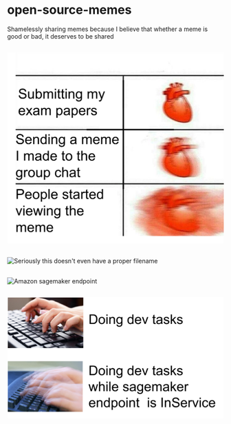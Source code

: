 # open-source-memes
Shamelessly sharing memes because I believe that whether a meme is good or bad, it deserves to be shared

##
<img src="/images/sending_memes_to_group_chat.png" alt="Sending memes" title="Sending memes to group chats">

##
<img src="/images/image.png" alt="Seriously this doesn't even have a proper filename" title="Meme maker studied Bayesian inference">

##
<img src="/images/sagemaker.png" alt="Amazon sagemaker endpoint" title="Training with Amazon sagemaker endpoint vs peaceful sleep">

##
<img src="/images/dev tasks.png" alt="Dev tasks" title="Doing dev tasks using Amazon sagemaker endpoint">
